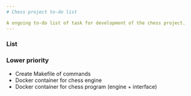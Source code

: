 ```yaml
---
# Chess project to-do list

A ongoing to-do list of task for development of the chess project.
---
```


### List

### Lower priority

- Create Makefile of commands
- Docker container for chess engine
- Docker container for chess program (engine + interface)
